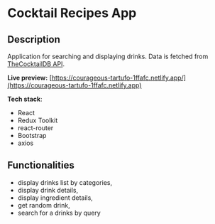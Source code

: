 # Cocktail Recipes App
## Description
Application for searching and displaying drinks. Data is fetched from [TheCocktailDB API](https://www.thecocktaildb.com/).

**Live preview:** [https://courageous-tartufo-1ffafc.netlify.app/](https://courageous-tartufo-1ffafc.netlify.app)

**Tech stack**:
 - React
 - Redux Toolkit
 - react-router
 - Bootstrap
 - axios

## Functionalities

 - display drinks list by categories,
 - display drink details,
 - display ingredient details,
 - get random drink,
 - search for a drinks by query
